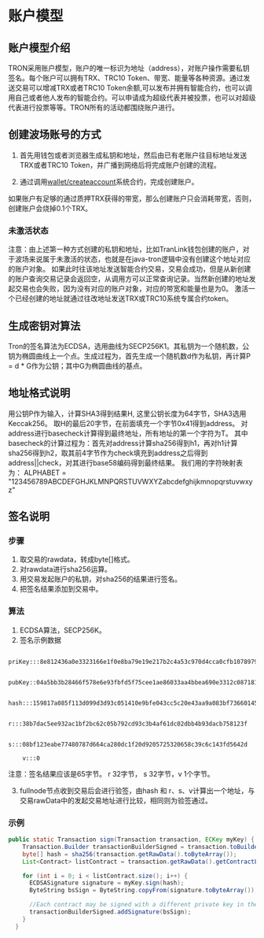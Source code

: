 # 账户模型

## 账户模型介绍

TRON采用账户模型，账户的唯一标识为地址（address），对账户操作需要私钥签名。每个账户可以拥有TRX、TRC10 Token、带宽、能量等各种资源。通过发送交易可以增减TRX或者TRC10 Token余额,可以发布并拥有智能合约，也可以调用自己或者他人发布的智能合约。可以申请成为超级代表并被投票，也可以对超级代表进行投票等等。TRON所有的活动都围绕账户进行。

## 创建波场账号的方式

1. 首先用钱包或者浏览器生成私钥和地址，然后由已有老账户往目标地址发送TRX或者TRC10 Token，并广播到网络后将完成账户创建的流程。

2. 通过调用[wallet/createaccount](../api/http.md/#walletcreateaccount)系统合约，完成创建账户。

如果账户有足够的通过质押TRX获得的带宽，那么创建账户只会消耗带宽，否则，创建账户会烧掉0.1个TRX。

### 未激活状态
注意：由上述第一种方式创建的私钥和地址，比如TranLink钱包创建的账户，对于波场来说属于未激活的状态，也就是在java-tron逻辑中没有创建这个地址对应的账户对象。
如果此时往该地址发送智能合约交易，交易会成功，但是从新创建的账户查询交易记录会返回空，从调用方可以正常查询记录。当然新创建的地址发起交易也会失败，因为没有对应的账户对象，对应的带宽和能量也是为0。
激活一个已经创建的地址就通过往改地址发送TRX或TRC10系统专属合约token。

## 生成密钥对算法

Tron的签名算法为ECDSA，选用曲线为SECP256K1。其私钥为一个随机数，公钥为椭圆曲线上一个点。生成过程为，首先生成一个随机数d作为私钥，再计算P = d * G作为公钥；其中G为椭圆曲线的基点。

## 地址格式说明

用公钥P作为输入，计算SHA3得到结果H, 这里公钥长度为64字节，SHA3选用Keccak256。
取H的最后20字节，在前面填充一个字节0x41得到address。
对address进行basecheck计算得到最终地址，所有地址的第一个字符为T。
其中basecheck的计算过程为：首先对address计算sha256得到h1，再对h1计算sha256得到h2，取其前4字节作为check填充到address之后得到address||check，对其进行base58编码得到最终结果。
我们用的字符映射表为：
ALPHABET = "123456789ABCDEFGHJKLMNPQRSTUVWXYZabcdefghijkmnopqrstuvwxyz"

## 签名说明

### 步骤

1. 取交易的rawdata，转成byte[]格式。
2. 对rawdata进行sha256运算。
3. 用交易发起账户的私钥，对sha256的结果进行签名。
4. 把签名结果添加到交易中。

### 算法

1. ECDSA算法，SECP256K。
2. 签名示例数据

```shell
    priKey:::8e812436a0e3323166e1f0e8ba79e19e217b2c4a53c970d4cca0cfb1078979df       
    pubKey::04a5bb3b28466f578e6e93fbfd5f75cee1ae86033aa4bbea690e3312c087181eb366f9a1d1d6a437a9bf9fc65ec853b9fd60fa322be3997c47144eb20da658b3d1       
    hash:::159817a085f113d099d3d93c051410e9bfe043cc5c20e43aa9a083bf73660145       
    r:::38b7dac5ee932ac1bf2bc62c05b792cd93c3b4af61dc02dbb4b93dacb758123f       
    s:::08bf123eabe77480787d664ca280dc1f20d9205725320658c39c6c143fd5642d       
    v:::0
```

注意：签名结果应该是65字节。 r 32字节， s 32字节，v 1个字节。

3. fullnode节点收到交易后会进行验签，由hash 和 r、s、v计算出一个地址，与交易rawData中的发起交易地址进行比较，相同则为验签通过。

### 示例

```java
public static Transaction sign(Transaction transaction, ECKey myKey) {
    Transaction.Builder transactionBuilderSigned = transaction.toBuilder();
    byte[] hash = sha256(transaction.getRawData().toByteArray());
    List<Contract> listContract = transaction.getRawData().getContractList();

    for (int i = 0; i < listContract.size(); i++) {
      ECDSASignature signature = myKey.sign(hash);
      ByteString bsSign = ByteString.copyFrom(signature.toByteArray());

      //Each contract may be signed with a different private key in the future.
      transactionBuilderSigned.addSignature(bsSign);
    }
  }
```
